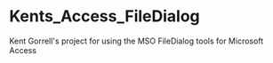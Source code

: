 # Kents_Access_FileDialog
Kent Gorrell's project for using the MSO FileDialog tools for Microsoft Access 
